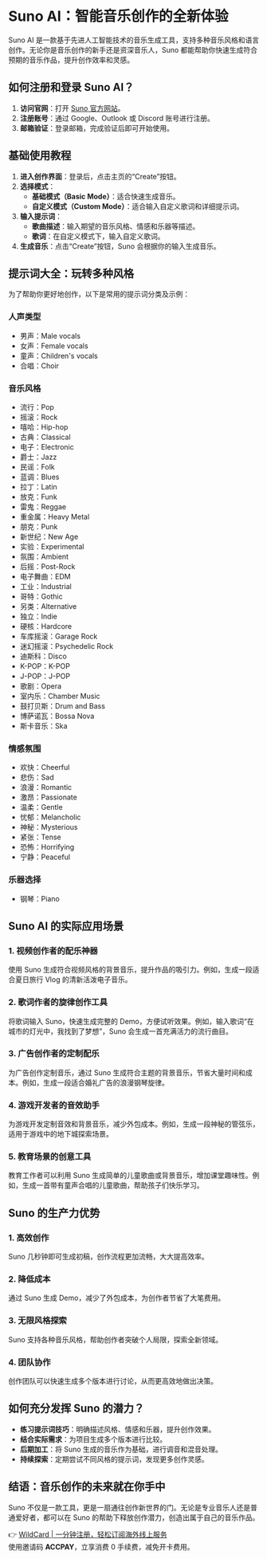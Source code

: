 # Suno AI：智能音乐创作的全新体验

Suno AI 是一款基于先进人工智能技术的音乐生成工具，支持多种音乐风格和语言创作。无论你是音乐创作的新手还是资深音乐人，Suno 都能帮助你快速生成符合预期的音乐作品，提升创作效率和灵感。

## 如何注册和登录 Suno AI？

1. **访问官网**：打开 [Suno 官方网站](https://bbtdd.com/WildCard)。  
2. **注册账号**：通过 Google、Outlook 或 Discord 账号进行注册。  
3. **邮箱验证**：登录邮箱，完成验证后即可开始使用。  

## 基础使用教程

1. **进入创作界面**：登录后，点击主页的“Create”按钮。  
2. **选择模式**：  
   - **基础模式（Basic Mode）**：适合快速生成音乐。  
   - **自定义模式（Custom Mode）**：适合输入自定义歌词和详细提示词。  
3. **输入提示词**：  
   - **歌曲描述**：输入期望的音乐风格、情感和乐器等描述。  
   - **歌词**：在自定义模式下，输入自定义歌词。  
4. **生成音乐**：点击“Create”按钮，Suno 会根据你的输入生成音乐。  

## 提示词大全：玩转多种风格

为了帮助你更好地创作，以下是常用的提示词分类及示例：

### 人声类型
- 男声：Male vocals  
- 女声：Female vocals  
- 童声：Children's vocals  
- 合唱：Choir  

### 音乐风格
- 流行：Pop  
- 摇滚：Rock  
- 嘻哈：Hip-hop  
- 古典：Classical  
- 电子：Electronic  
- 爵士：Jazz  
- 民谣：Folk  
- 蓝调：Blues  
- 拉丁：Latin  
- 放克：Funk  
- 雷鬼：Reggae  
- 重金属：Heavy Metal  
- 朋克：Punk  
- 新世纪：New Age  
- 实验：Experimental  
- 氛围：Ambient  
- 后摇：Post-Rock  
- 电子舞曲：EDM  
- 工业：Industrial  
- 哥特：Gothic  
- 另类：Alternative  
- 独立：Indie  
- 硬核：Hardcore  
- 车库摇滚：Garage Rock  
- 迷幻摇滚：Psychedelic Rock  
- 迪斯科：Disco  
- K-POP：K-POP  
- J-POP：J-POP  
- 歌剧：Opera  
- 室内乐：Chamber Music  
- 鼓打贝斯：Drum and Bass  
- 博萨诺瓦：Bossa Nova  
- 斯卡音乐：Ska  

### 情感氛围
- 欢快：Cheerful  
- 悲伤：Sad  
- 浪漫：Romantic  
- 激昂：Passionate  
- 温柔：Gentle  
- 忧郁：Melancholic  
- 神秘：Mysterious  
- 紧张：Tense  
- 恐怖：Horrifying  
- 宁静：Peaceful  

### 乐器选择
- 钢琴：Piano  

## Suno AI 的实际应用场景

### 1. 视频创作者的配乐神器
使用 Suno 生成符合视频风格的背景音乐，提升作品的吸引力。例如，生成一段适合夏日旅行 Vlog 的清新活泼电子音乐。

### 2. 歌词作者的旋律创作工具
将歌词输入 Suno，快速生成完整的 Demo，方便试听效果。例如，输入歌词“在城市的灯光中，我找到了梦想”，Suno 会生成一首充满活力的流行曲目。

### 3. 广告创作者的定制配乐
为广告创作定制音乐，通过 Suno 生成符合主题的背景音乐，节省大量时间和成本。例如，生成一段适合婚礼广告的浪漫钢琴旋律。

### 4. 游戏开发者的音效助手
为游戏开发定制音效和背景音乐，减少外包成本。例如，生成一段神秘的管弦乐，适用于游戏中的地下城探索场景。

### 5. 教育场景的创意工具
教育工作者可以利用 Suno 生成简单的儿童歌曲或背景音乐，增加课堂趣味性。例如，生成一首带有童声合唱的儿童歌曲，帮助孩子们快乐学习。

## Suno 的生产力优势

### 1. 高效创作
Suno 几秒钟即可生成初稿，创作流程更加流畅，大大提高效率。  

### 2. 降低成本
通过 Suno 生成 Demo，减少了外包成本，为创作者节省了大笔费用。  

### 3. 无限风格探索
Suno 支持各种音乐风格，帮助创作者突破个人局限，探索全新领域。  

### 4. 团队协作
创作团队可以快速生成多个版本进行讨论，从而更高效地做出决策。  

## 如何充分发挥 Suno 的潜力？

- **练习提示词技巧**：明确描述风格、情感和乐器，提升创作效果。  
- **结合实际需求**：为项目生成多个版本进行比较。  
- **后期加工**：将 Suno 生成的音乐作为基础，进行调音和混音处理。  
- **持续探索**：定期尝试不同风格的提示词，发现更多创作灵感。  

## 结语：音乐创作的未来就在你手中

Suno 不仅是一款工具，更是一扇通往创作新世界的门。无论是专业音乐人还是普通爱好者，都可以在 Suno 的帮助下释放创作潜力，创造出属于自己的音乐作品。

👉 [WildCard | 一分钟注册，轻松订阅海外线上服务](https://bbtdd.com/WildCard)  
使用邀请码 **ACCPAY**，立享消费 0 手续费，减免开卡费用。